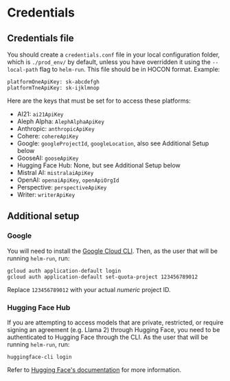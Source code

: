 # Credentials

## Credentials file

You should create a `credentials.conf` file in your local configuration folder, which is `./prod_env/` by default, unless you have overridden it using the `--local-path` flag to `helm-run`. This file should be in HOCON format. Example:

```
platformOneApiKey: sk-abcdefgh
platformTneApiKey: sk-ijklmnop
```

Here are the keys that must be set for to access these platforms:

- AI21: `ai21ApiKey`
- Aleph Alpha: `AlephAlphaApiKey`
- Anthropic: `anthropicApiKey`
- Cohere: `cohereApiKey`
- Google: `googleProjectId`, `googleLocation`, also see Additional Setup below
- GooseAI: `gooseApiKey`
- Hugging Face Hub: None, but see Additional Setup below
- Mistral AI: `mistralaiApiKey`
- OpenAI: `openaiApiKey`, `openApiOrgId`
- Perspective: `perspectiveApiKey`
- Writer: `writerApiKey`

## Additional setup

### Google

You will need to install the [Google Cloud CLI](https://cloud.google.com/sdk/docs/install). Then, as the user that will be running `helm-run`, run:

```
gcloud auth application-default login
gcloud auth application-default set-quota-project 123456789012
```

Replace `123456789012` with your actual _numeric_ project ID.

### Hugging Face Hub

If you are attempting to access models that are private, restricted, or require signing an agreement (e.g. Llama 2) through Hugging Face, you need to be authenticated to Hugging Face through the CLI. As the user that will be running `helm-run`, run:

```
huggingface-cli login
```

Refer to [Hugging Face's documentation](https://huggingface.co/docs/huggingface_hub/en/quick-start#login-command) for more information.